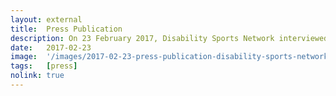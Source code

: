 ```yaml
---
layout: external
title:  Press Publication
description: On 23 February 2017, Disability Sports Network interviewed Mariana in their Speed of Sound programme.
date:   2017-02-23 
image:  '/images/2017-02-23-press-publication-disability-sports-network.jpg'
tags:   [press]
nolink: true
---
```

